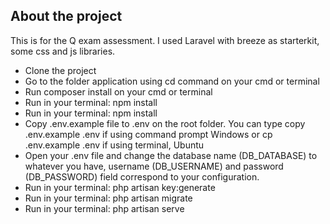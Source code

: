 

## About the project

This is for the Q exam assessment. I used Laravel with breeze as starterkit, some css and js libraries.

- Clone the project
- Go to the folder application using cd command on your cmd or terminal
- Run composer install on your cmd or terminal
- Run in your terminal: npm install
- Run in your terminal: npm install
- Copy .env.example file to .env on the root folder. You can type copy .env.example .env if using command prompt Windows or cp .env.example .env if using terminal, Ubuntu
- Open your .env file and change the database name (DB_DATABASE) to whatever you have, username (DB_USERNAME) and password (DB_PASSWORD) field correspond to your      configuration.
- Run in your terminal: php artisan key:generate
- Run in your terminal: php artisan migrate
- Run in your terminal: php artisan serve
